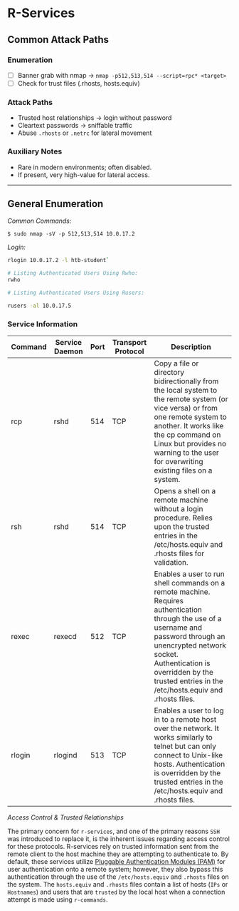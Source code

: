 # R-Services

## Common Attack Paths

### Enumeration
- [ ] Banner grab with nmap → `nmap -p512,513,514 --script=rpc* <target>`
- [ ] Check for trust files (.rhosts, hosts.equiv)

### Attack Paths
- Trusted host relationships → login without password
- Cleartext passwords → sniffable traffic
- Abuse `.rhosts` or `.netrc` for lateral movement

### Auxiliary Notes
- Rare in modern environments; often disabled.
- If present, very high-value for lateral access.

---

## General Enumeration

*Common Commands:*

`$ sudo nmap -sV -p 512,513,514 10.0.17.2`

*Login:*

```bash
rlogin 10.0.17.2 -l htb-student`

# Listing Authenticated Users Using Rwho:
rwho

# Listing Authenticated Users Using Rusers:

rusers -al 10.0.17.5
```

### Service Information

| Command | Service Daemon | Port | Transport Protocol | Description |
| --- |  --- |  --- |  --- |  --- |
| rcp | rshd | 514 | TCP | Copy a file or directory bidirectionally from the local system to the remote system (or vice versa) or from one remote system to another. It works like the cp command on Linux but provides no warning to the user for overwriting existing files on a system. |
| rsh | rshd | 514 | TCP | Opens a shell on a remote machine without a login procedure. Relies upon the trusted entries in the /etc/hosts.equiv and .rhosts files for validation. |
| rexec | rexecd | 512 | TCP | Enables a user to run shell commands on a remote machine. Requires authentication through the use of a username and password through an unencrypted network socket. Authentication is overridden by the trusted entries in the /etc/hosts.equiv and .rhosts files. |
| rlogin | rlogind | 513 | TCP | Enables a user to log in to a remote host over the network. It works similarly to telnet but can only connect to Unix-like hosts. Authentication is overridden by the trusted entries in the /etc/hosts.equiv and .rhosts files. |

*Access Control & Trusted Relationships*

The primary concern for `r-services`, and one of the primary reasons `SSH` was introduced to replace it, is the inherent issues regarding access control for these protocols. R-services rely on trusted information sent from the remote client to the host machine they are attempting to authenticate to. By default, these services utilize [Pluggable Authentication Modules (PAM)](https://debathena.mit.edu/trac/wiki/PAM) for user authentication onto a remote system; however, they also bypass this authentication through the use of the `/etc/hosts.equiv` and `.rhosts` files on the system. The `hosts.equiv` and `.rhosts` files contain a list of hosts (`IPs` or `Hostnames`) and users that are `trusted` by the local host when a connection attempt is made using `r-commands`. 